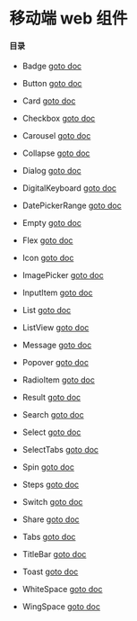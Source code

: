 # 移动端 web 组件

#### 目录

- Badge [goto doc](http://xxxx/tree/master/src/components/Badge)

- Button [goto doc](http://xxxx/tree/master/src/components/Button)

- Card [goto doc](http://xxxx/tree/master/src/components/Card)

- Checkbox [goto doc](http://xxxx/tree/master/src/components/Checkbox)

- Carousel [goto doc](http://xxxx/tree/master/src/components/Carousel)

- Collapse [goto doc](http://xxxx/tree/master/src/components/Collapse)

- Dialog [goto doc](http://xxxx/tree/master/src/components/Dialog)

- DigitalKeyboard [goto doc](http://xxxx/tree/master/src/components/DigitalKeyboard)

- DatePickerRange [goto doc](http://xxxx/tree/master/src/components/DatePickerRange)

- Empty [goto doc](http://xxxx/tree/master/src/components/Empty)

- Flex [goto doc](http://xxxx/tree/master/src/components/Flex)

- Icon [goto doc](http://xxxx/tree/master/src/components/Icon)

- ImagePicker [goto doc](http://xxxx/tree/master/src/components/ImagePicker)

- InputItem [goto doc](http://xxxx/tree/master/src/components/InputItem)

- List [goto doc](http://xxxx/tree/master/src/components/List)

- ListView [goto doc](http://xxxx/tree/master/src/components/ListView)

- Message [goto doc](http://xxxx/tree/master/src/components/Message)

- Popover [goto doc](http://xxxx/tree/master/src/components/Popover)

- RadioItem [goto doc](http://xxxx/tree/master/src/components/RadioItem)

- Result [goto doc](http://xxxx/tree/master/src/components/Result)

- Search [goto doc](http://xxxx/tree/master/src/components/Search)

- Select [goto doc](http://xxxx/tree/master/src/components/Select)

- SelectTabs [goto doc](http://xxxx/tree/master/src/components/SelectTabs)

- Spin [goto doc](http://xxxx/tree/master/src/components/Spin)

- Steps [goto doc](http://xxxx/tree/master/src/components/Steps)

- Switch [goto doc](http://xxxx/tree/master/src/components/Switch)

- Share [goto doc](http://xxxx/tree/master/src/components/Share)

- Tabs [goto doc](http://xxxx/tree/master/src/components/Tabs)

- TitleBar [goto doc](http://xxxx/tree/master/src/components/TitleBar)

- Toast [goto doc](http://xxxx/tree/master/src/components/Toast)

- WhiteSpace [goto doc](http://xxxx/tree/master/src/components/WhiteSpace)

- WingSpace [goto doc](http://xxxx/tree/master/src/components/WingSpace)
